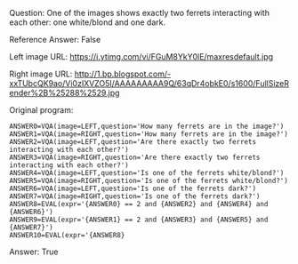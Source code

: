 Question: One of the images shows exactly two ferrets interacting with each other: one white/blond and one dark.

Reference Answer: False

Left image URL: https://i.ytimg.com/vi/FGuM8YkY0lE/maxresdefault.jpg

Right image URL: http://1.bp.blogspot.com/-xxTUbcQK9ao/Vi0zIXVZO5I/AAAAAAAAA9Q/63qDr4obkE0/s1600/FullSizeRender%2B%25288%2529.jpg

Original program:

```
ANSWER0=VQA(image=LEFT,question='How many ferrets are in the image?')
ANSWER1=VQA(image=RIGHT,question='How many ferrets are in the image?')
ANSWER2=VQA(image=LEFT,question='Are there exactly two ferrets interacting with each other?')
ANSWER3=VQA(image=RIGHT,question='Are there exactly two ferrets interacting with each other?')
ANSWER4=VQA(image=LEFT,question='Is one of the ferrets white/blond?')
ANSWER5=VQA(image=RIGHT,question='Is one of the ferrets white/blond?')
ANSWER6=VQA(image=LEFT,question='Is one of the ferrets dark?')
ANSWER7=VQA(image=RIGHT,question='Is one of the ferrets dark?')
ANSWER8=EVAL(expr='{ANSWER0} == 2 and {ANSWER2} and {ANSWER4} and {ANSWER6}')
ANSWER9=EVAL(expr='{ANSWER1} == 2 and {ANSWER3} and {ANSWER5} and {ANSWER7}')
ANSWER10=EVAL(expr='{ANSWER8}
```
Answer: True

